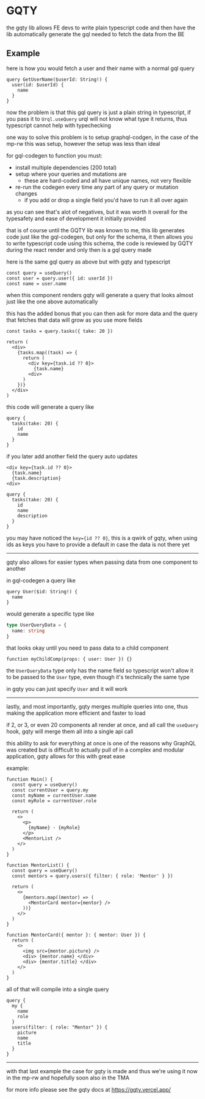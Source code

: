 # GQTY

the gqty lib allows FE devs to write plain typescript code and then have the lib automatically generate the gql needed to fetch the data from the BE

## Example

here is how you would fetch a user and their name with a normal gql query

```gql
query GetUserName($userId: String!) {
  user(id: $userId) {
    name
  }
}
```

now the problem is that this gql query is just a plain string in typescript, if you pass it to `Urql.useQuery` urql will not know what type it returns, thus typescript cannot help with typechecking

one way to solve this problem is to setup graphql-codgen, in the case of the mp-rw this was setup, however the setup was less than ideal

for gql-codegen to function you must:

- install multiple dependencies (200 total)
- setup where your queries and mutations are
  - these are hard-coded and all have unique names, not very flexible
- re-run the codegen every time any part of any query or mutation changes
  - if you add or drop a single field you'd have to run it all over again

as you can see that's alot of negatives, but it was worth it overall for the typesafety and ease of development it initially provided

that is of course until the GQTY lib was known to me, this lib generates code just like the gql-codegen, but only for the schema, it then allows you to write typescript code using this schema, the code is reviewed by GQTY during the react render and only then is a gql query made

here is the same gql query as above but with gqty and typescript

```tsx
const query = useQuery()
const user = query.user({ id: userId })
const name = user.name
```

when this component renders gqty will generate a query that looks almost just like the one above automatically

this has the added bonus that you can then ask for more data and the query that fetches that data will grow as you use more fields

```tsx
const tasks = query.tasks({ take: 20 })

return (
  <div>
    {tasks.map((task) => {
      return (
        <div key={task.id ?? 0}>
          {task.name}
        <div>
      )
    })}
  </div>
)
```

this code will generate a query like

```gql
query {
  tasks(take: 20) {
    id
    name
  }
}
```

if you later add another field the query auto updates

```tsx
<div key={task.id ?? 0}>
  {task.name}
  {task.description}
<div>
```

```gql
query {
  tasks(take: 20) {
    id
    name
    description
  }
}
```

you may have noticed the `key={id ?? 0}`, this is a qwirk of gqty, when using ids as keys you have to provide a default in case the data is not there yet

---

gqty also allows for easier types when passing data from one component to another

in gql-codegen a query like

```gql
query User($id: String!) {
  name
}
```

would generate a specific type like

```ts
type UserQueryData = {
  name: string
}
```

that looks okay until you need to pass data to a child component

```tsx
function myChildComp(props: { user: User }) {}
```

the `UserQueryData` type only has the name field so typescript won't allow it to be passed to the `User` type, even though it's technically the same type

in gqty you can just specify `User` and it will work

---

lastly, and most importantly, gqty merges multiple queries into one, thus making the application more efficient and faster to load

if 2, or 3, or even 20 components all render at once, and all call the `useQuery` hook, gqty will merge them all into a single api call

this ability to ask for everything at once is one of the reasons why GraphQL was created but is difficult to actually pull of in a complex and modular application, gqty allows for this with great ease

example:

```tsx
function Main() {
  const query = useQuery()
  const currentUser = query.my
  const myName = currentUser.name
  const myRole = currentUser.role

  return (
    <>
      <p>
        {myName} - {myRole}
      </p>
      <MentorList />
    </>
  )
}

function MentorList() {
  const query = useQuery()
  const mentors = query.users({ filter: { role: 'Mentor' } })

  return (
    <>
      {mentors.map((mentor) => (
        <MentorCard mentor={mentor} />
      ))}
    </>
  )
}

function MentorCard({ mentor }: { mentor: User }) {
  return (
    <>
      <img src={mentor.picture} />
      <div> {mentor.name} </div>
      <div> {mentor.title} </div>
    </>
  )
}
```

all of that will compile into a single query

```gql
query {
  my {
    name
    role
  }
  users(filter: { role: "Mentor" }) {
    picture
    name
    title
  }
}
```

---

with that last example the case for gqty is made and thus we're using it now in the mp-rw and hopefully soon also in the TMA

for more info please see the gqty docs at https://gqty.vercel.app/

